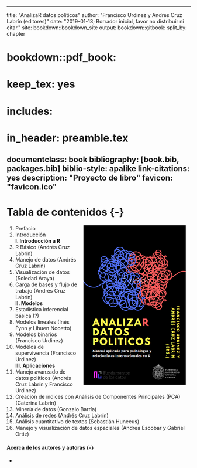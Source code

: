 
--- 
title: "AnalizaR datos políticos"
author: "Francisco Urdinez y Andrés Cruz Labrín (editores)"
date: "2019-01-13; Borrador inicial, favor no distribuir ni citar."
site: bookdown::bookdown_site
output:
  bookdown::gitbook:
    split_by: chapter
  # bookdown::pdf_book:
  #   keep_tex: yes
  #   includes: 
  #     in_header: preamble.tex
documentclass: book
bibliography: [book.bib, packages.bib]
biblio-style: apalike
link-citations: yes
description: "Proyecto de libro"
favicon: "favicon.ico"
---

# Tabla de contenidos {-}

<img src="./00-images/tapa.png" width="280" height="435" alt="Portada" align="right" style="margin: 0 1em 0 1em" />

1. Prefacio
1. Introducción <br>**I. Introducción a R**<br>
1. R Básico (Andrés Cruz Labrín)
1. Manejo de datos (Andrés Cruz Labrín)
1. Visualización de datos (Soledad Araya) 
1. Carga de bases y flujo de trabajo (Andrés Cruz Labrín) <br>**II. Modelos**<br>
1. Estadística inferencial básica (?)
1. Modelos lineales (Inés Fynn y Lihuen Nocetto)
1. Modelos binarios (Francisco Urdinez)
1. Modelos de supervivencia (Francisco Urdinez) <br>**III. Aplicaciones**<br>
1. Manejo avanzado de datos políticos (Andrés Cruz Labrín y Francisco Urdinez)
1. Creación de índices con Análisis de Componentes Principales (PCA) (Caterina Labrín)
1. Minería de datos (Gonzalo Barría)
1. Análisis de redes (Andrés Cruz Labrín)
1. Análisis cuantitativo de textos (Sebastián Huneeus)
1. Manejo y visualización de datos espaciales (Andrea Escobar y Gabriel Ortiz)

#### Acerca de los autores y autoras {-}

- 
